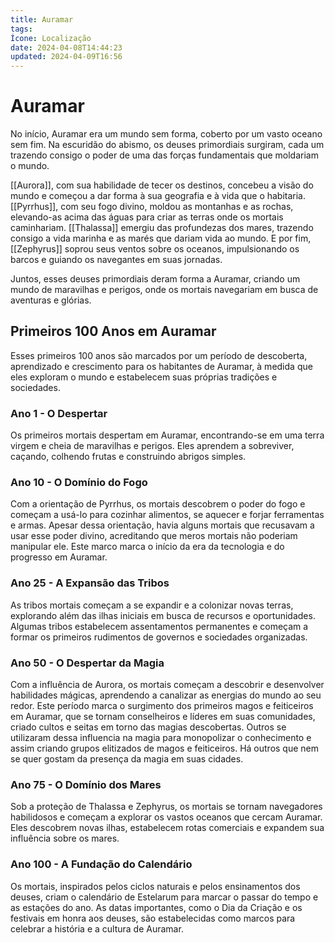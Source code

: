 ```yaml
---
title: Auramar
tags:
Ícone: Localização
date: 2024-04-08T14:44:23
updated: 2024-04-09T16:56
---
```


# Auramar

No início, Auramar era um mundo sem forma, coberto por um vasto oceano sem fim. Na escuridão do abismo, os deuses primordiais surgiram, cada um trazendo consigo o poder de uma das forças fundamentais que moldariam o mundo.

[[Aurora]], com sua habilidade de tecer os destinos, concebeu a visão do mundo e começou a dar forma à sua geografia e à vida que o habitaria. 
[[Pyrrhus]], com seu fogo divino, moldou as montanhas e as rochas, elevando-as acima das águas para criar as terras onde os mortais caminhariam.
[[Thalassa]] emergiu das profundezas dos mares, trazendo consigo a vida marinha e as marés que dariam vida ao mundo. 
E por fim, [[Zephyrus]] soprou seus ventos sobre os oceanos, impulsionando os barcos e guiando os navegantes em suas jornadas.

Juntos, esses deuses primordiais deram forma a Auramar, criando um mundo de maravilhas e perigos, onde os mortais navegariam em busca de aventuras e glórias.

## Primeiros 100 Anos em Auramar

Esses primeiros 100 anos são marcados por um período de descoberta, aprendizado e crescimento para os habitantes de Auramar, à medida que eles exploram o mundo e estabelecem suas próprias tradições e sociedades.

### Ano 1 - O Despertar

Os primeiros mortais despertam em Auramar, encontrando-se em uma terra virgem e cheia de maravilhas e perigos. 
Eles aprendem a sobreviver, caçando, colhendo frutas e construindo abrigos simples.

### Ano 10 - O Domínio do Fogo

Com a orientação de Pyrrhus, os mortais descobrem o poder do fogo e começam a usá-lo para cozinhar alimentos, se aquecer e forjar ferramentas e armas. Apesar dessa orientação, havia alguns mortais que recusavam a usar esse poder divino, acreditando que meros mortais não poderiam manipular ele.
Este marco marca o início da era da tecnologia e do progresso em Auramar.

### Ano 25 - A Expansão das Tribos

As tribos mortais começam a se expandir e a colonizar novas terras, explorando além das ilhas iniciais em busca de recursos e oportunidades.
Algumas tribos estabelecem assentamentos permanentes e começam a formar os primeiros rudimentos de governos e sociedades organizadas.

### Ano 50 - O Despertar da Magia

Com a influência de Aurora, os mortais começam a descobrir e desenvolver habilidades mágicas, aprendendo a canalizar as energias do mundo ao seu redor.
Este período marca o surgimento dos primeiros magos e feiticeiros em Auramar, que se tornam conselheiros e líderes em suas comunidades, criado cultos e seitas em torno das magias descobertas. Outros se utilizaram dessa influencia na magia para monopolizar o conhecimento e assim criando grupos elitizados de magos e feiticeiros. Há outros que nem se quer gostam da presença da magia em suas cidades.

### Ano 75 - O Domínio dos Mares

Sob a proteção de Thalassa e Zephyrus, os mortais se tornam navegadores habilidosos e começam a explorar os vastos oceanos que cercam Auramar.
Eles descobrem novas ilhas, estabelecem rotas comerciais e expandem sua influência sobre os mares.

### Ano 100 - A Fundação do Calendário

Os mortais, inspirados pelos ciclos naturais e pelos ensinamentos dos deuses, criam o calendário de Estelarum para marcar o passar do tempo e as estações do ano.
As datas importantes, como o Dia da Criação e os festivais em honra aos deuses, são estabelecidas como marcos para celebrar a história e a cultura de Auramar.

